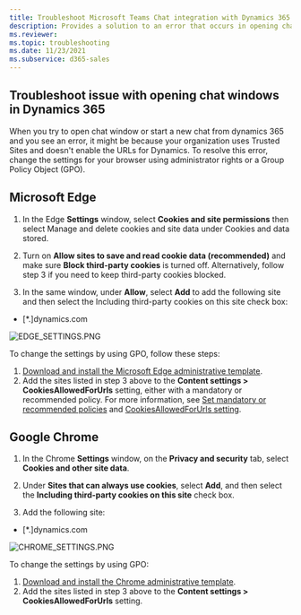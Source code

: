 ```yaml
---
title: Troubleshoot Microsoft Teams Chat integration with Dynamics 365
description: Provides a solution to an error that occurs in opening chat windows when using Teams Chat in Microsoft Dynamics CRM .
ms.reviewer: 
ms.topic: troubleshooting
ms.date: 11/23/2021
ms.subservice: d365-sales
---
```


## Troubleshoot issue with opening chat windows in Dynamics 365

When you try to open chat window or start a new chat from dynamics 365 and you see an error, it might be because your organization uses Trusted Sites and doesn't enable the URLs for Dynamics. To resolve this error, change the settings for your browser using administrator rights or a Group Policy Object (GPO).

## Microsoft Edge

1. In the Edge **Settings** window, select **Cookies and site permissions** then select Manage and delete cookies and site data under Cookies and data stored.

2. Turn on **Allow sites to save and read cookie data (recommended)** and make sure **Block third-party cookies** is turned off. Alternatively, follow step 3 if you need to keep third-party cookies blocked.

1. In the same window, under **Allow**, select **Add** to add the following site and then select the Including third-party cookies on this site check box:

- [*.]dynamics.com

![EDGE_SETTINGS.PNG](/.attachments/EDGE_SETTINGS-d50534be-856d-4664-bcc2-f9f615311442.PNG)

To change the settings by using GPO, follow these steps:

1. [Download and install the Microsoft Edge administrative template](https://docs.microsoft.com/en-us/deployedge/configure-microsoft-edge#1-download-and-install-the-microsoft-edge-administrative-template).
1. Add the sites listed in step 3 above to the **Content settings > CookiesAllowedForUrls** setting, either with a mandatory or recommended policy. For more information, see [Set mandatory or recommended policies](https://docs.microsoft.com/en-us/deployedge/configure-microsoft-edge#2-set-mandatory-or-recommended-policies) and [CookiesAllowedForUrls setting](https://docs.microsoft.com/en-us/deployedge/microsoft-edge-policies#cookiesallowedforurls).

## Google Chrome

1. In the Chrome **Settings** window, on the **Privacy and security** tab, select **Cookies and other site data**.

1. Under **Sites that can always use cookies**, select **Add**, and then select the **Including third-party cookies on this site** check box.

1. Add the following site:
- [*.]dynamics.com

![CHROME_SETTINGS.PNG](/.attachments/CHROME_SETTINGS-26ca5e51-e083-47d2-8d99-ca74a68e8406.PNG)

To change the settings by using GPO:
1. [Download and install the Chrome administrative template](https://support.google.com/chrome/a/answer/187202).
1. Add the sites listed in step 3 above to the **Content settings > CookiesAllowedForUrls** setting.
